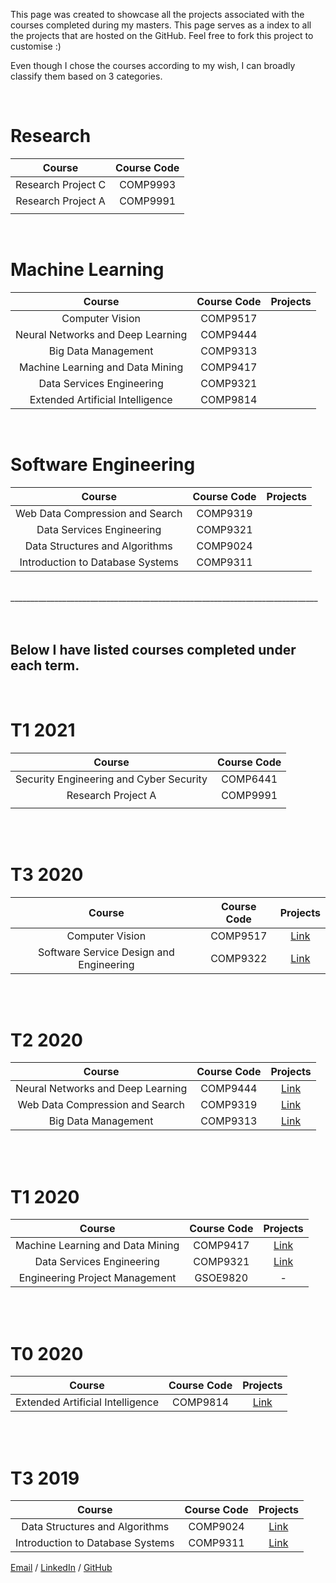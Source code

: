 This page was created to showcase all the projects associated with the courses completed during my masters. This page serves as a index to all the projects that are hosted on the GitHub. Feel free to fork this project to customise :)


Even though I chose the courses according to my wish, I can broadly classify them based on 3 categories.

<br> 

# **Research**
|                  Course                 	| Course Code 	|
|:---------------------------------------:	|:-----------:	|
| Research Project C                     	|   COMP9993  	|
|            Research Project A           	|   COMP9991  	|
|                                         	|             	|

<br> 

# **Machine Learning**
|               Course              | Course Code | Projects |
|:---------------------------------:|:-----------:|----------|
|          Computer Vision          |   COMP9517  |          |
| Neural Networks and Deep Learning |   COMP9444  |          |
|        Big Data Management        |   COMP9313  |          |
|  Machine Learning and Data Mining |   COMP9417  |          |
|     Data Services Engineering     |   COMP9321  |          |
|  Extended Artificial Intelligence |   COMP9814  |          |

<br> 


# **Software Engineering**
|              Course              | Course Code | Projects |
|:--------------------------------:|:-----------:|:--------:|
|  Web Data Compression and Search |   COMP9319  |          |
|     Data Services Engineering    |   COMP9321  |          |
|  Data Structures and Algorithms  |   COMP9024  |          |
| Introduction to Database Systems |   COMP9311  |          |


</br>
_____________________________________________________________________________ 

</br>


</br>

</br>

## **Below I have listed courses completed under each term.**

</br>

# T1 2021
|                  Course                 	| Course Code 	|
|:---------------------------------------:	|:-----------:	|
| Security Engineering and Cyber Security 	|   COMP6441  	|
|            Research Project A           	|   COMP9991  	|
|                                         	|             	|

<br>


</br>

# T3 2020
| Course | Course Code | Projects |
|:-:|:-:|:-:|
| Computer Vision | COMP9517 | [Link](https://anantkm.github.io/aboutme/) |
| Software Service Design and Engineering | COMP9322 | [Link](https://anantkm.github.io/aboutme/) |

<br>


</br>

# T2 2020
| Course | Course Code | Projects |
|:-:|:-:|:-:|
| Neural Networks and Deep Learning | COMP9444 | [Link](https://anantkm.github.io/aboutme/) |
| Web Data Compression and Search | COMP9319 | [Link](https://anantkm.github.io/aboutme/) |
| Big Data Management | COMP9313 | [Link](https://anantkm.github.io/aboutme/) |

<br>


</br>

# T1 2020
| Course | Course Code | Projects |
|:-:|:-:|:-:|
| Machine Learning and Data Mining | COMP9417 | [Link](https://anantkm.github.io/aboutme/) |
| Data Services Engineering | COMP9321 | [Link](https://anantkm.github.io/aboutme/) |
| Engineering Project Management | GSOE9820 |  -  |

<br>


</br>

# T0 2020
|              Course              | Course Code |                  Projects                  |
|:--------------------------------:|:-----------:|:------------------------------------------:|
| Extended Artificial Intelligence |   COMP9814  | [Link](https://anantkm.github.io/aboutme/) |

<br>


</br>

# T3 2019

|              Course              | Course Code |                  Projects                  |
|:--------------------------------:|:-----------:|:------------------------------------------:|
|  Data Structures and Algorithms  |   COMP9024  | [Link](https://anantkm.github.io/aboutme/) |
| Introduction to Database Systems |   COMP9311  | [Link](https://anantkm.github.io/aboutme/) |


[Email](mailto:anmaha@outlook.com.au) / [LinkedIn](https://www.linkedin.com/in/anantkmahale/) / [GitHub](https://github.com/anantkm/) 
